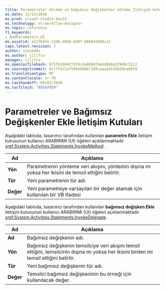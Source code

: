 ```yaml
---
title: Parametreler ekleme ve bağımsız değişkenler ekleme Iletişim kutuları | Microsoft Docs
ms.date: 11/15/2016
ms.prod: visual-studio-dev14
ms.technology: vs-workflow-designer
ms.topic: reference
f1_keywords:
- AddParameters.UI
ms.assetid: a21fb4fe-134b-40b0-8497-86b842940ca1
caps.latest.revision: 7
author: steved0x
ms.author: jillfra
manager: jillfra
ms.openlocfilehash: 975fb1604273f4cda80b9f4ebd098a229d8c52c2
ms.sourcegitcommit: 6cfffa72af599a9d667249caaaa411bb28ea69fd
ms.translationtype: MT
ms.contentlocale: tr-TR
ms.lasthandoff: 09/02/2020
ms.locfileid: "85547959"
---
```

# <a name="add-parameters-and-add-arguments-dialog-boxes"></a>Parametreler ve Bağımsız Değişkenler Ekle İletişim Kutuları
Aşağıdaki tabloda, tasarımcı tarafından kullanılan **parametre Ekle** iletişim kutusunun kullanıcı ARABIRIMI (UI) öğeleri açıklanmaktadır <xref:System.Activities.Statements.InvokeMethod> .

|Ad|Açıklama|
|-|-|
|**Yön**|Parametrenin yönteme veri akışını, yöntemin dışına mı yoksa her ikisini de temsil ettiğini belirtir.|
|**Tür**|Yeni parametrenin tür adı.|
|**Değer**|Yeni parametreye varsayılan bir değer atamak için kullanılan bir VB ifadesi|

 Aşağıdaki tabloda, tasarımcı tarafından kullanılan **bağımsız değişken Ekle** iletişim kutusunun kullanıcı ARABIRIMI (UI) öğeleri açıklanmaktadır <xref:System.Activities.Statements.InvokeDelegate> .

|Ad|Açıklama|
|-|-|
|**Ad**|Bağımsız değişkenin adı.|
|**Yön**|Bağımsız değişkenin temsilciye veri akışını temsil ettiğini, temsilcinin dışına mı yoksa her ikisini birden mi temsil ettiğini belirtir.|
|**Tür**|Yeni bağımsız değişkenin tür adı.|
|**Değer**|Temsilci bağımsız değişkeninin bu örneği için kullanılacak değer.|
